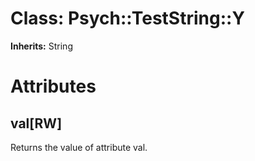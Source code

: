 # Class: Psych::TestString::Y
**Inherits:** String
    



# Attributes
## val[RW] [](#attribute-i-val)
Returns the value of attribute val.


